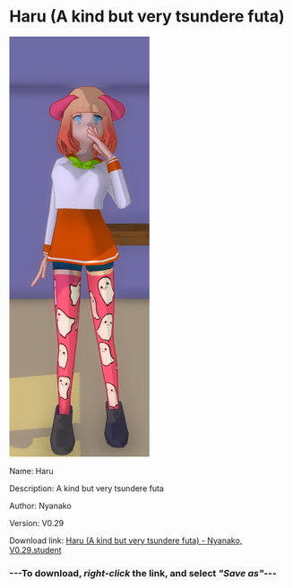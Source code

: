 # Haru (A kind but very tsundere futa)

<img src = "https://raw.githubusercontent.com/Arbiter1223/Daigaku-Gurashi-Custom-Students/master/Students/Files/Haru%20(A%20kind%20but%20very%20tsundere%20futa).png">

Name: Haru

Description: A kind but very tsundere futa

Author: Nyanako

Version: V0.29

Download link: <a href="https://raw.githubusercontent.com/Arbiter1223/Daigaku-Gurashi-Custom-Students/master/Students/Files/Haru%20(A%20kind%20but%20very%20tsundere%20futa)%20-%20Nyanako%2C%20V0.29.student">Haru (A kind but very tsundere futa) - Nyanako, V0.29.student</a>

### ---**To download, _right-click_ the link, and select _"Save as"_**---
